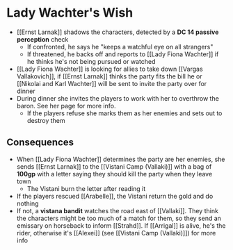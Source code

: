 # Lady Wachter's Wish
* [[Ernst Larnak]] shadows the characters, detected by a **DC 14 passive perception** check
  * If confronted, he says he "keeps a watchful eye on all strangers"
  * If threatened, he backs off and reports to [[Lady Fiona Wachter]] if he thinks he's not being pursued or watched
* [[Lady Fiona Wachter]] is looking for allies to take down [[Vargas Vallakovich]], if [[Ernst Larnak]] thinks the party fits the bill he or [[Nikolai and Karl Wachter]] will be sent to invite the party over for dinner
* During dinner she invites the players to work with her to overthrow the baron. See her page for more info.
  * If the players refuse she marks them as her enemies and sets out to destroy them

## Consequences
* When [[Lady Fiona Wachter]] determines the party are her enemies, she sends [[Ernst Larnak]] to the [[Vistani Camp (Vallaki)]] with a bag of **100gp** with a letter saying they should kill the party when they leave town
  * The Vistani burn the letter after reading it
* If the players rescued [[Arabelle]], the Vistani return the gold and do nothing
* If not, a **vistana bandit** watches the road east of [[Vallaki]]. They think the characters might be too much of a match for them, so they send an emissary on horseback to inform [[Strahd]]. If [[Arrigal]] is alive, he's the rider, otherwise it's [[Alexei]] (see [[Vistani Camp (Vallaki)]]) for more info